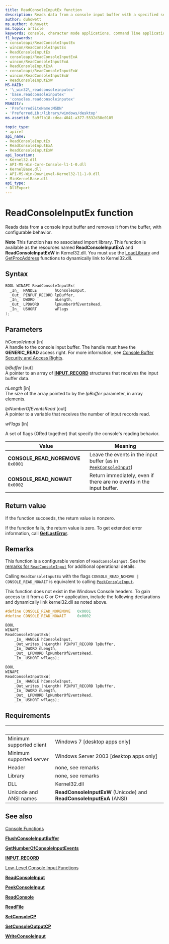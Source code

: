 ```yaml
---
title: ReadConsoleInputEx function
description: Reads data from a console input buffer with a specified set of flags and removes it from the buffer.
author: duhowett
ms.author: duhowett
ms.topic: article
keywords: console, character mode applications, command line applications, terminal applications, console api
f1_keywords:
- consoleapi/ReadConsoleInputEx
- wincon/ReadConsoleInputEx
- ReadConsoleInputEx
- consoleapi/ReadConsoleInputExA
- wincon/ReadConsoleInputExA
- ReadConsoleInputExA
- consoleapi/ReadConsoleInputExW
- wincon/ReadConsoleInputExW
- ReadConsoleInputExW
MS-HAID:
- '\_win32\_readconsoleinputex'
- 'base.readconsoleinputex'
- 'consoles.readconsoleinputex'
MSHAttr:
- 'PreferredSiteName:MSDN'
- 'PreferredLib:/library/windows/desktop'
ms.assetid: 5a9f7b18-cdea-4041-a377-5532d30e0105

topic_type:
- apiref
api_name:
- ReadConsoleInputEx
- ReadConsoleInputExA
- ReadConsoleInputExW
api_location:
- Kernel32.dll
- API-MS-Win-Core-Console-l1-1-0.dll
- KernelBase.dll
- API-MS-Win-DownLevel-Kernel32-l1-1-0.dll
- MinKernelBase.dll
api_type:
- DllExport
---
```


# ReadConsoleInputEx function

Reads data from a console input buffer and removes it from the buffer, with configurable behavior.

<div class="alert"><b>Note</b> This function has no associated import library. This function is available as the resources named <b>ReadConsoleInputExA</b> and <b>ReadConsoleInputExW</b> in Kernel32.dll. You must use the <a href="/windows/desktop/api/libloaderapi/nf-libloaderapi-loadlibrarya">LoadLibrary</a> and <a href="/windows/desktop/api/libloaderapi/nf-libloaderapi-getprocaddress">GetProcAddress</a> functions to dynamically link to Kernel32.dll.</div><div> </div>

## Syntax

```C
BOOL WINAPI ReadConsoleInputEx(
  _In_  HANDLE        hConsoleInput,
  _Out_ PINPUT_RECORD lpBuffer,
  _In_  DWORD         nLength,
  _Out_ LPDWORD       lpNumberOfEventsRead,
  _In_  USHORT        wFlags
);
```

## Parameters

*hConsoleInput* \[in\]  
A handle to the console input buffer. The handle must have the **GENERIC\_READ** access right. For more information, see [Console Buffer Security and Access Rights](console-buffer-security-and-access-rights.md).

*lpBuffer* \[out\]  
A pointer to an array of [**INPUT\_RECORD**](input-record-str.md) structures that receives the input buffer data.

*nLength* \[in\]  
The size of the array pointed to by the *lpBuffer* parameter, in array elements.

*lpNumberOfEventsRead* \[out\]  
A pointer to a variable that receives the number of input records read.

*wFlags* \[in\]

A set of flags (ORed together) that specify the console's reading behavior.

| Value | Meaning |
|-|-|
| **CONSOLE_READ_NOREMOVE** `0x0001` | Leave the events in the input buffer (as in [`PeekConsoleInput`](peekconsoleinput.md)) |
| **CONSOLE_READ_NOWAIT** `0x0002` | Return immediately, even if there are no events in the input buffer.

## Return value

If the function succeeds, the return value is nonzero.

If the function fails, the return value is zero. To get extended error information, call [**GetLastError**](/windows/win32/api/errhandlingapi/nf-errhandlingapi-getlasterror).

## Remarks

This function is a configurable version of `ReadConsoleInput`. See the [remarks for `ReadConsoleInput`](readconsoleinput.md) for additional operational details.

Calling `ReadConsoleInputEx` with the flags `CONSOLE_READ_NOMOVE | CONSOLE_READ_NOWAIT` is equivalent to calling [`PeekConsoleInput`](peekconsoleinput.md).

This function does not exist in the Windows Console headers. To gain access to it from a C or C++ application, include the following declarations and dynamically link kernel32.dll as noted above.

```c
#define CONSOLE_READ_NOREMOVE   0x0001
#define CONSOLE_READ_NOWAIT     0x0002

BOOL
WINAPI
ReadConsoleInputExA(
    _In_ HANDLE hConsoleInput,
    _Out_writes_(nLength) PINPUT_RECORD lpBuffer,
    _In_ DWORD nLength,
    _Out_ LPDWORD lpNumberOfEventsRead,
    _In_ USHORT wFlags);

BOOL
WINAPI
ReadConsoleInputExW(
    _In_ HANDLE hConsoleInput,
    _Out_writes_(nLength) PINPUT_RECORD lpBuffer,
    _In_ DWORD nLength,
    _Out_ LPDWORD lpNumberOfEventsRead,
    _In_ USHORT wFlags);
```

## Requirements

| &nbsp; | &nbsp; |
|-|-|
| Minimum supported client | Windows 7 \[desktop apps only\] |
| Minimum supported server | Windows Server 2003 \[desktop apps only\] |
| Header | none, see remarks |
| Library | none, see remarks |
| DLL | Kernel32.dll |
| Unicode and ANSI names | **ReadConsoleInputExW** (Unicode) and **ReadConsoleInputExA** (ANSI) |

## See also

[Console Functions](console-functions.md)

[**FlushConsoleInputBuffer**](flushconsoleinputbuffer.md)

[**GetNumberOfConsoleInputEvents**](getnumberofconsoleinputevents.md)

[**INPUT\_RECORD**](input-record-str.md)

[Low-Level Console Input Functions](low-level-console-input-functions.md)

[**ReadConsoleInput**](readconsoleinput.md)

[**PeekConsoleInput**](peekconsoleinput.md)

[**ReadConsole**](readconsole.md)

[**ReadFile**](/windows/win32/api/fileapi/nf-fileapi-readfile)

[**SetConsoleCP**](setconsolecp.md)

[**SetConsoleOutputCP**](setconsoleoutputcp.md)

[**WriteConsoleInput**](writeconsoleinput.md)
